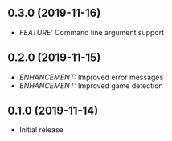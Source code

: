 ## 0.3.0 (2019-11-16)

- *FEATURE:* Command line argument support

## 0.2.0 (2019-11-15)

- *ENHANCEMENT:* Improved error messages
- *ENHANCEMENT:* Improved game detection

## 0.1.0 (2019-11-14)

- Initial release